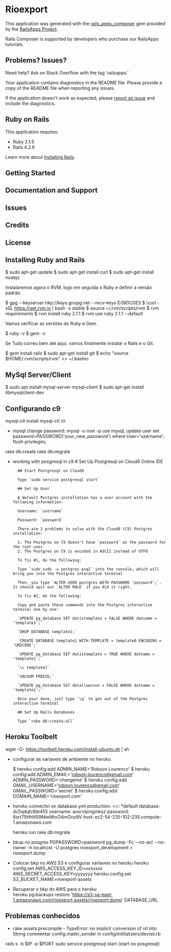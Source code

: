 Rioexport
================

This application was generated with the [rails_apps_composer](https://github.com/RailsApps/rails_apps_composer) gem
provided by the [RailsApps Project](http://railsapps.github.io/).

Rails Composer is supported by developers who purchase our RailsApps tutorials.

Problems? Issues?
-----------

Need help? Ask on Stack Overflow with the tag 'railsapps.'

Your application contains diagnostics in the README file. Please provide a copy of the README file when reporting any issues.

If the application doesn't work as expected, please [report an issue](https://github.com/RailsApps/rails_apps_composer/issues)
and include the diagnostics.

Ruby on Rails
-------------

This application requires:

- Ruby 2.1.5
- Rails 4.2.6

Learn more about [Installing Rails](http://railsapps.github.io/installing-rails.html).

Getting Started
---------------

Documentation and Support
-------------------------

Issues
-------------

Credits
-------

License
-------


Installing Ruby and Rails
-----------------------------

$ sudo apt-get update
$ sudo apt-get install curl
$ sudo apt-get install nodejs

Instalaremos agora o RVM, logo em seguida o Ruby e definir a versão padrão.

$ gpg --keyserver hkp://keys.gnupg.net --recv-keys D39DC0E3
$ \curl -sSL https://get.rvm.io | bash -s stable
$ source ~/.rvm/scripts/rvm
$ rvm requirements
$ rvm install ruby 2.1.1
$ rvm use ruby 2.1.1 --default

Vamos verificar as versões do Ruby e Gem.

$ ruby -v
$ gem -v

Se Tudo correu bem até aqui, vamos finalmente instalar o Rails e o Git.

$ gem install rails
$ sudo apt-get install git
$ echo "source \$HOME/.rvm/scripts/rvm" >> ~/.bashrc

MySql Server/Client
-------------------------------------

$ sudo apt install mysql-server mysql-client
$ sudo apt-get install libmysqlclient-dev

Configurando c9
---------------------

mysql-ctl install
mysql-ctl cli

* mysql change password:
    mysql -u root -p
    use mysql;
    update user set password=PASSWORD('your_new_password') where User='username';
    flush privileges;

rake db:create
rake db:migrate

* working with posgresql in c9
        # Set Up Postgresql on Cloud9 Online IDE
        
        ## Start Postgresql on Cloud9 
        
        Type `sudo service postgresql start`
        
        ## Set Up User
        
        A default Postgres installation has a user account with the following information: 
        
        Username: `username`
        
        Password: `password`
        
        There are 2 problems to solve with the Cloud9 (C9) Postgres installation:
        
        1. The Postgres on C9 doesn't have `password` as the password for the root user
        2. The Postgres on C9 is encoded in ASCII instead of UTF8
        
        To fix #1, do the following:
        
        Type `sudo sudo -u postgres psql` into the console, which will bring you into the Postgres interactive terminal
        
        Then, you type `ALTER USER postgres WITH PASSWORD 'password';`.  It should spit out `ALTER ROLE` if you did it right.
        
        To fix #2, do the following: 
        
        Copy and paste these commands into the Postgres interactive terminal one by one:
        
        `UPDATE pg_database SET datistemplate = FALSE WHERE datname = 'template1';`
        
        `DROP DATABASE template1;`
        
        `CREATE DATABASE template1 WITH TEMPLATE = template0 ENCODING = 'UNICODE';`
        
        `UPDATE pg_database SET datistemplate = TRUE WHERE datname = 'template1';`
        
        `\c template1`
        
        `VACUUM FREEZE;`
        
        `UPDATE pg_database SET datallowconn = FALSE WHERE datname = 'template1';`
        
        Once your done, just type `\q` to get out of the Postgres interactive terminal
        
        ## Set Up Rails Databases
         
        Type `rake db:create:all`

Heroku Toolbelt
-------------------------

wget -O- https://toolbelt.heroku.com/install-ubuntu.sh | sh

* configurar as variaveis de ambiente no heroku

    $ heroku config:add ADMIN_NAME='Robson Lourenco'
    $ heroku config:add ADMIN_EMAIL='robson.lourenco@gmail.com' ADMIN_PASSWORD='changeme'
    $ heroku config:add GMAIL_USERNAME='robson.lourenco@gmail.com' GMAIL_PASSWORD='secret'
    $ heroku config:add DOMAIN_NAME='rioexport.com'

* heroku connectin on database.yml
    production:
      <<: *default
      database: dc5qdqlc6bt455
      username: aosrvlpnigmksz
      password: 6srt75Hhltl59MwMtvO4mOnz8V
      host:     ec2-54-235-102-235.compute-1.amazonaws.com
  
    heroku run rake db:migrate

* bkup no posgres
    PGPASSWORD=password pg_dump -Fc --no-acl --no-owner -h localhost -U postgres rioexport_development > rioexport.dump


* Colocar bkp no AWS S3 e configurar variaveis no heroku
    heroku config:set AWS_ACCESS_KEY_ID=xxxxxxx AWS_SECRET_ACCESS_KEY=yyyyyyy
    heroku config:set S3_BUCKET_NAME=rioexport-assets
        
* Recuperar o bkp do AWS para o heroku    
    heroku pg:backups restore 'https://s3-sa-east-1.amazonaws.com/rioexport-assets/rioexport.dump' DATABASE_URL



Problemas conhecidos
----------------------------------
- rake assets:precompile - TypeError: no implicit conversion of nil into String
    commentar config.mailer_sender in config/initilalizers/devise.rb

rails s -b $IP -p $PORT
sudo service postgresql start           (start no posgresql)